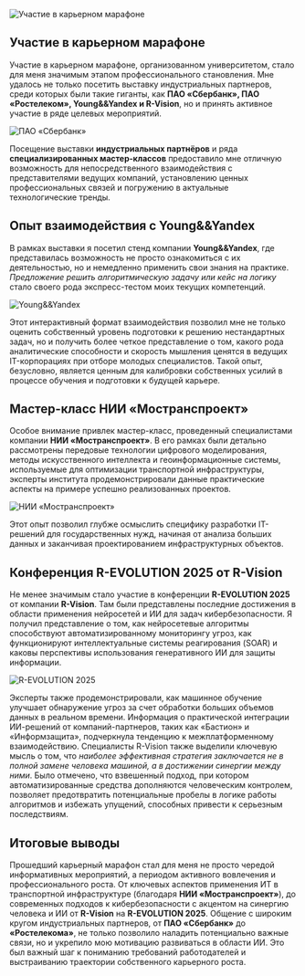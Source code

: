
![Участие в карьерном марафоне](../site/static/images/car3.jpg)

## Участие в карьерном марафоне

Участие в карьерном марафоне, организованном университетом, стало для меня значимым этапом профессионального становления. Мне удалось не только посетить выставку индустриальных партнеров, среди которых были такие гиганты, как **ПАО «Сбербанк», ПАО «Ростелеком», Young&&Yandex и R-Vision**, но и принять активное участие в ряде целевых мероприятий. 

![ПАО «Сбербанк»](../site/static/images/car1.jpg)

Посещение выставки **индустриальных партнёров** и ряда **специализированных мастер-классов** предоставило мне отличную возможность для непосредственного взаимодействия с представителями ведущих компаний, установлению ценных профессиональных связей и погружению в актуальные технологические тренды. 

## Опыт взаимодействия с Young&&Yandex

В рамках выставки я посетил стенд компании **Young&&Yandex**, где представилась возможность не просто ознакомиться с их деятельностью, но и немедленно применить свои знания на практике. *Предложение решить алгоритмическую задачу или кейс на логику* стало своего рода экспресс-тестом моих текущих компетенций. 

![Young&&Yandex](../site/static/images/car2.jpg)

Этот интерактивный формат взаимодействия позволил мне не только оценить собственный уровень подготовки к решению нестандартных задач, но и получить более четкое представление о том, какого рода аналитические способности и скорость мышления ценятся в ведущих IT-корпорациях при отборе молодых специалистов. Такой опыт, безусловно, является ценным для калибровки собственных усилий в процессе обучения и подготовки к будущей карьере.

## Мастер-класс НИИ «Мостранспроект»

Особое внимание привлек мастер-класс, проведенный специалистами компании **НИИ «Мостранспроект»**. В его рамках были детально рассмотрены передовые технологии цифрового моделирования, методы искусственного интеллекта и геоинформационные системы, используемые для оптимизации транспортной инфраструктуры, эксперты института продемонстрировали данные практические аспекты на примере успешно реализованных проектов.

![НИИ «Мостранспроект»](../site/static/images/car6.jpg) 

Этот опыт позволил глубже осмыслить специфику разработки IT-решений для государственных нужд, начиная от анализа больших данных и заканчивая проектированием инфраструктурных объектов.

## Конференция R-EVOLUTION 2025 от R-Vision

Не менее значимым стало участие в конференции **R-EVOLUTION 2025** от компании **R-Vision**. Там были представлены последние достижения в области применения нейросетей и ИИ для задач кибербезопасности. Я получил представление о том, как нейросетевые алгоритмы способствуют автоматизированному мониторингу угроз, как функционируют интеллектуальные системы реагирования (SOAR) и каковы перспективы использования генеративного ИИ для защиты информации. 

![R-EVOLUTION 2025](../site/static/images/car5.PNG) 

Эксперты также продемонстрировали, как машинное обучение улучшает обнаружение угроз за счет обработки больших объемов данных в реальном времени. Информация о практической интеграции ИИ-решений от компаний-партнеров, таких как «Бастион» и «Информзащита», подчеркнула тенденцию к межплатформенному взаимодействию. Специалисты R-Vision также выделили ключевую мысль о том, что *наиболее эффективная стратегия заключается не в полной замене человека машиной, а в достижении синергии между ними*. Было отмечено, что взвешенный подход, при котором автоматизированные средства дополняются человеческим контролем, позволяет предотвратить потенциальные пробелы в логике работы алгоритмов и избежать упущений, способных привести к серьезным последствиям. 

## Итоговые выводы

Прошедший карьерный марафон стал для меня не просто чередой информативных мероприятий, а периодом активного вовлечения и профессионального роста. От ключевых аспектов применения ИТ в транспортной инфраструктуре (благодаря **НИИ «Мостранспроект»**), до  современных подходов к кибербезопасности с акцентом на синергию человека и ИИ от **R-Vision** на **R-EVOLUTION 2025**. Общение с широким кругом индустриальных партнеров, от **ПАО «Сбербанк»** до **«Ростелекома»**, не только позволило наладить потенциально важные связи, но и укрепило мою мотивацию развиваться в области ИИ. Это был важный шаг к пониманию требований работодателей и выстраиванию траектории собственного карьерного роста.
